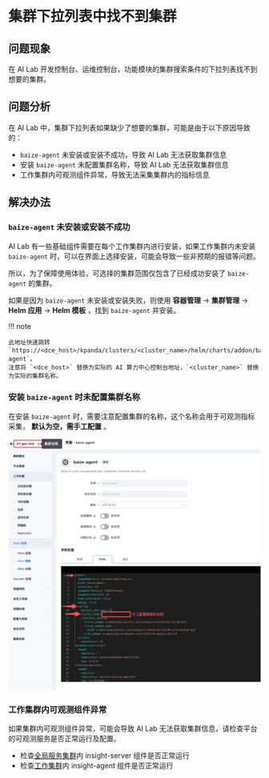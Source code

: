 # 集群下拉列表中找不到集群

## 问题现象

在 AI Lab 开发控制台、运维控制台，功能模块的集群搜索条件的下拉列表找不到想要的集群。

## 问题分析

在 AI Lab 中，集群下拉列表如果缺少了想要的集群，可能是由于以下原因导致的：

- `baize-agent` 未安装或安装不成功，导致 AI Lab 无法获取集群信息
- 安装 `baize-agent` 未配置集群名称，导致 AI Lab 无法获取集群信息
- 工作集群内可观测组件异常，导致无法采集集群内的指标信息
  
## 解决办法

### `baize-agent` 未安装或安装不成功

AI Lab 有一些基础组件需要在每个工作集群内进行安装，如果工作集群内未安装 `baize-agent` 时，可以在界面上选择安装，可能会导致一些非预期的报错等问题。

所以，为了保障使用体验，可选择的集群范围仅包含了已经成功安装了 `baize-agent` 的集群。

如果是因为 `baize-agent` 未安装或安装失败，则使用
**容器管理** -> **集群管理** -> **Helm 应用** -> **Helm 模板** ，找到 `baize-agent` 并安装。

!!! note

    此地址快速跳转 `https://<dce_host>/kpanda/clusters/<cluster_name>/helm/charts/addon/baize-agent`。
    注意将 `<dce_host>` 替换为实际的 AI 算力中心控制台地址，`<cluster_name>` 替换为实际的集群名称。

### 安装 `baize-agent` 时未配置集群名称

在安装 `baize-agent` 时，需要注意配置集群的名称，这个名称会用于可观测指标采集， **默认为空，需手工配置** 。

![baize-agent-install](./images/baize-agent01.png)

### 工作集群内可观测组件异常

如果集群内可观测组件异常，可能会导致 AI Lab 无法获取集群信息，请检查平台的可观测服务是否正常运行及配置。

- 检查[全局服务集群](../../kpanda/user-guide/clusters/cluster-role.md#_2)内 insight-server 组件是否正常运行
- 检查[工作集群](../../kpanda/user-guide/clusters/cluster-role.md#_4)内 insight-agent 组件是否正常运行
